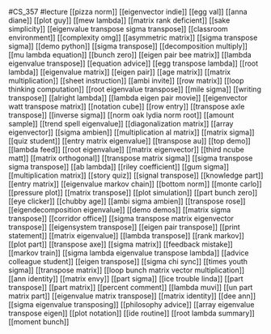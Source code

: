 #CS_357
#lecture
[[pizza norm]]
[[eigenvector indie]]
[[egg val]]
[[anna diane]]
[[plot guy]]
[[mew lambda]]
[[matrix rank deficient]]
[[sake simplicity]]
[[eigenvalue transpose sigma transpose]]
[[classroom environment]]
[[complexity omg]]
[[asymmetric matrix]]
[[sigma transpose sigma]]
[[demo python]]
[[sigma transpose]]
[[decomposition multiply]]
[[mu lambda equation]]
[[bunch zero]]
[[eigen pair bee matrix]]
[[lambda eigenvalue transpose]]
[[equation advice]]
[[egg transpose lambda]]
[[root lambda]]
[[eigenvalue matrix]]
[[eigen pair]]
[[age matrix]]
[[matrix multiplication]]
[[sheet instruction]]
[[ambi invite]]
[[row matrix]]
[[loop thinking computation]]
[[root eigenvalue transpose]]
[[mile sigma]]
[[writing transpose]]
[[alright lambda]]
[[lambda eigen pair movie]]
[[eigenvector watt transpose matrix]]
[[notation cube]]
[[row entry]]
[[transpose axle transpose]]
[[inverse sigma]]
[[norm oak lydia norm root]]
[[amount sample]]
[[trend spell eigenvalue]]
[[diagonalization matrix]]
[[array eigenvector]]
[[sigma ambien]]
[[multiplication al matrix]]
[[matrix sigma]]
[[quiz student]]
[[entry matrix eigenvalue]]
[[transpose au]]
[[top demo]]
[[lambda feed]]
[[root eigenvalue]]
[[matrix eigenvector]]
[[third ncube matt]]
[[matrix orthogonal]]
[[transpose matrix sigma]]
[[sigma transpose sigma transpose]]
[[ab lambda]]
[[riley coefficient]]
[[gum sigma]]
[[multiplication matrix]]
[[story quiz]]
[[signal transpose]]
[[knowledge part]]
[[entry matrix]]
[[eigenvalue markov chain]]
[[bottom norm]]
[[monte carlo]]
[[pressure plot]]
[[matrix transpose]]
[[plot simulation]]
[[part bunch zero]]
[[eye clicker]]
[[chubby age]]
[[ambi sigma ambien]]
[[transpose rose]]
[[eigendecomposition eigenvalue]]
[[demo demos]]
[[matrix sigma transpose]]
[[corridor office]]
[[sigma transpose matrix eigenvector transpose]]
[[eigensystem transpose]]
[[eigen pair transpose]]
[[print statement]]
[[matrix eigenvalue]]
[[lambda transpose]]
[[rank markov]]
[[plot part]]
[[transpose axe]]
[[sigma matrix]]
[[feedback mistake]]
[[markov train]]
[[sigma lambda eigenvalue transpose lambda]]
[[advice colleague student]]
[[eigen transpose]]
[[sigma chi sync]]
[[times youth sigma]]
[[transpose matrix]]
[[loop bunch matrix vector multiplication]]
[[ann identity]]
[[matrix envy]]
[[part sigma]]
[[ice trouble linda]]
[[part transpose]]
[[part matrix]]
[[percent comment]]
[[lambda muvi]]
[[un part matrix part]]
[[eigenvalue matrix transpose]]
[[matrix identity]]
[[dee ann]]
[[sigma eigenvalue transposing]]
[[philosophy advice]]
[[array eigenvalue transpose eigen]]
[[plot notation]]
[[ide routine]]
[[root lambda summary]]
[[moment bunch]]
